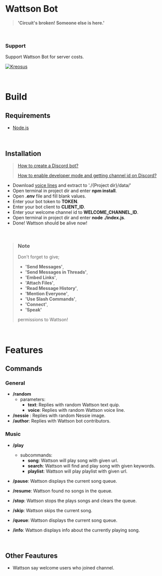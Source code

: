 # **Wattson Bot**

> **'Circuit's broken! Someone else is here.'**

<br/>

### **Support**

Support Wattson Bot for server costs.

[![Kreosus](https://i.imgur.com/CXBYb6g.jpg?2)](https://kreosus.com/farukaygun)

<br/>

# **Build**

## **Requirements**

- [Node.js](https://nodejs.dev/download)

<br/>

## **Installation**

> [How to create a Discord bot?](https://discord.com/developers/docs/getting-started)
>
> [How to enable developer mode and getting channel id on Discord?](https://beebom.com/how-enable-disable-developer-mode-discord/#:~:text=%28Android,%20iOS%29-,1.,And%20that%27s%20it.)

- Download [voice lines](https://1drv.ms/u/s!AsHdGflePryehtN7hq1YNtVv8G0Deg?e=fMDZH4) and extract to './{Project dir}/data/'
- Open terminal in project dir and enter **npm install**.
- Open **.env** file and fill blank values.
- Enter your bot token to **TOKEN**.
- Enter your bot client to **CLIENT_ID**.
- Enter your welcome channel id to **WELCOME_CHANNEL_ID**.
- Open terminal in project dir and enter **node ./index.js**.
- Done! Wattson should be alive now!

<br/>

> ### **Note**
>
> Don't forget to give;
>
> - **'Send Messages'**,
> - **'Send Messages in Threads'**,
> - **'Embed Links'**,
> - **'Attach Files'**,
> - **'Read Message History'**,
> - **'Mention Everyone'**,
> - **'Use Slash Commands'**,
> - **'Connect'**,
> - **'Speak'**
>
> permissions to Wattson!

<br/>

# **Features**

## **Commands**

### **General**

- **/random**
  - parameters:
    - **text**: Replies with random Wattson text quip.
    - **voice**: Replies with random Wattson voice line.
- **/nessie** : Replies with random Nessie image.
- **/author**: Replies with Wattson bot contributors.

### **Music**

- **/play**

  - subcommands:
    - **song**: Wattson will play song with given url.
    - **search**: Wattson will find and play song with given keywords.
    - **playlist**: Wattson will play playlist with given url.

- **/pause**: Wattson displays the current song queue.
- **/resume**: Wattson found no songs in the queue.
- **/stop**: Wattson stops the plays songs and clears the queue.
- **/skip**: Wattson skips the current song.
- **/queue**: Wattson displays the current song queue.
- **/info**: Wattson displays info about the currently playing song.

<br/>

## **Other Feautures**

- Wattson say welcome users who joined channel.
